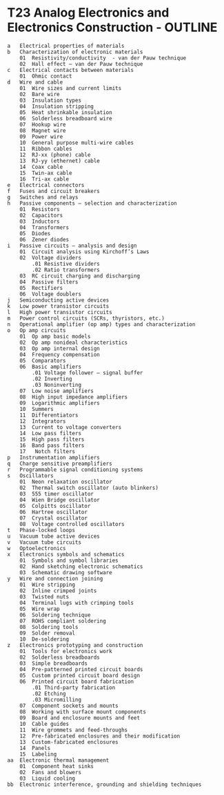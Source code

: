 # T23 Analog Electronics and Electronics Construction - OUTLINE
    a	Electrical properties of materials
    b	Characterization of electronic materials
        01	Resistivity/conductivity  - van der Pauw technique
        02	Hall effect – van der Pauw technique
    c	Electrical contacts between materials
        01	Ohmic contact
    d	Wire and cable
        01	Wire sizes and current limits
        02	Bare wire
        03	Insulation types
        04	Insulation stripping
        05	Heat shrinkable insulation
        06	Solderless breadboard wire
        07	Hookup wire
        08	Magnet wire
        09	Power wire
        10	General purpose multi-wire cables
        11	Ribbon cables
        12	RJ-xx (phone) cable
        13	RJ-yy (ethernet) cable
        14	Coax cable
        15	Twin-ax cable
        16	Tri-ax cable
    e	Electrical connectors
    f	Fuses and circuit breakers
    g	Switches and relays
    h	Passive components – selection and characterization
        01	Resistors
        02	Capacitors
        03	Inductors
        04	Transformers
        05	Diodes
        06	Zener diodes
    i	Passive circuits – analysis and design
        01	Circuit analysis using Kirchoff’s Laws
        02	Voltage dividers
            .01	Resistive dividers
            .02	Ratio transformers
        03	RC circuit charging and discharging
        04	Passive filters
        05	Rectifiers
        06	Voltage doublers
    j	Semiconducting active devices
    k	Low power transistor circuits
    l	High power transistor circuits
    m	Power control circuits (SCRs, thyristors, etc.)
    n	Operational amplifier (op amp) types and characterization
    o	Op amp circuits
        01	Op amp basic models
        02	Op amp nonideal characteristics
        03	Op amp internal design
        04	Frequency compensation
        05	Comparators
        06	Basic amplifiers
            .01	Voltage follower – signal buffer
            .02	Inverting
            .03	Noninverting
        07	Low noise amplifiers
        08	High input impedance amplifiers
        09	Logarithmic amplifiers
        10	Summers
        11	Differentiators
        12	Integrators
        13	Current to voltage converters
        14	Low pass filters
        15	High pass filters
        16	Band pass filters
        17	 Notch filters
    p	Instrumentation amplifiers
    q	Charge sensitive preamplifiers
    r	Programmable signal conditioning systems
    s	Oscillators
        01	Neon relaxation oscillator
        02	Thermal switch oscillator (auto blinkers)
        03	555 timer oscillator
        04	Wien Bridge oscillator
        05	Colpitts oscillator
        06	Hartree oscillator
        07	Crystal oscillator
        08	Voltage controlled oscillators
    t	Phase-locked loops
    u	Vacuum tube active devices
    v	Vacuum tube circuits
    w	Optoelectronics
    x	Electronics symbols and schematics
        01	Symbols and symbol libraries
        02	Hand sketching electronic schematics
        03	Schematic drawing software
    y	Wire and connection joining
        01	Wire stripping
        02	Inline crimped joints
        03	Twisted nuts
        04	Terminal lugs with crimping tools
        05	Wire wrap
        06	Soldering technique
        07	ROHS compliant soldering
        08	Soldering tools
        09	Solder removal
        10	De-soldering
    z	Electronics prototyping and construction
        01	Tools for electronics work
        02	Solderless breadboards
        03	Simple breadboards
        04	Pre-patterned printed circuit boards
        05	Custom printed circuit board design
        06	Printed circuit board fabrication
            .01	Third-party fabrication
            .02	Etching
            .03	Micromilling
        07	Component sockets and mounts
        08	Working with surface mount components
        09	Board and enclosure mounts and feet
        10	Cable guides
        11	Wire grommets and feed-throughs
        12	Pre-fabricated enclosures and their modification
        13	Custom-fabricated enclosures
        14	Panels
        15	Labeling
    aa	Electronic thermal management
        01	Component heat sinks
        02	Fans and blowers
        03	Liquid cooling
    bb	Electronic interference, grounding and shielding techniques
